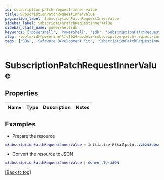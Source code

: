```yaml
---
id: subscription-patch-request-inner-value
title: SubscriptionPatchRequestInnerValue
pagination_label: SubscriptionPatchRequestInnerValue
sidebar_label: SubscriptionPatchRequestInnerValue
sidebar_class_name: powershellsdk
keywords: ['powershell', 'PowerShell', 'sdk', 'SubscriptionPatchRequestInnerValue'] 
slug: /tools/sdk/powershell/v2024/models/subscription-patch-request-inner-value
tags: ['SDK', 'Software Development Kit', 'SubscriptionPatchRequestInnerValue']
---
```



# SubscriptionPatchRequestInnerValue

## Properties

Name | Type | Description | Notes
------------ | ------------- | ------------- | -------------

## Examples

- Prepare the resource
```powershell
$SubscriptionPatchRequestInnerValue = Initialize-PSSailpoint.V2024SubscriptionPatchRequestInnerValue 
```

- Convert the resource to JSON
```powershell
$SubscriptionPatchRequestInnerValue | ConvertTo-JSON
```


[[Back to top]](#) 

